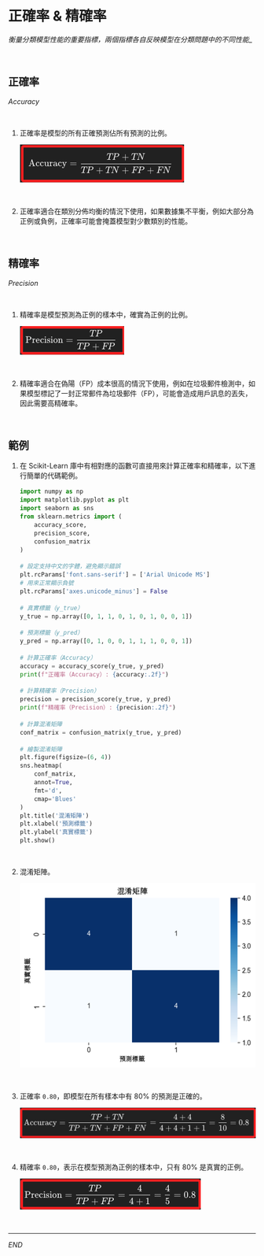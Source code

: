 #  正確率 & 精確率

_衡量分類模型性能的重要指標，兩個指標各自反映模型在分類問題中的不同性能__

<br>

## 正確率

_Accuracy_

<br>

1. 正確率是模型的所有正確預測佔所有預測的比例。

    ![](images/img_83.png)

<br>

2. 正確率適合在類別分佈均衡的情況下使用，如果數據集不平衡，例如大部分為正例或負例，正確率可能會掩蓋模型對少數類別的性能。

<br>

## 精確率

_Precision_

<br>

1. 精確率是模型預測為正例的樣本中，確實為正例的比例。

    ![](images/img_84.png)

<br>

2. 精確率適合在偽陽（FP）成本很高的情況下使用，例如在垃圾郵件檢測中，如果模型標記了一封正常郵件為垃圾郵件（FP），可能會造成用戶訊息的丟失，因此需要高精確率。

<br>

## 範例

1. 在 Scikit-Learn 庫中有相對應的函數可直接用來計算正確率和精確率，以下進行簡單的代碼範例。

    ```python
    import numpy as np
    import matplotlib.pyplot as plt
    import seaborn as sns
    from sklearn.metrics import (
        accuracy_score, 
        precision_score, 
        confusion_matrix
    )

    # 設定支持中文的字體，避免顯示錯誤
    plt.rcParams['font.sans-serif'] = ['Arial Unicode MS']
    # 用來正常顯示負號
    plt.rcParams['axes.unicode_minus'] = False

    # 真實標籤（y_true）
    y_true = np.array([0, 1, 1, 0, 1, 0, 1, 0, 0, 1])

    # 預測標籤（y_pred）
    y_pred = np.array([0, 1, 0, 0, 1, 1, 1, 0, 0, 1])

    # 計算正確率（Accuracy）
    accuracy = accuracy_score(y_true, y_pred)
    print(f"正確率（Accuracy）: {accuracy:.2f}")

    # 計算精確率（Precision）
    precision = precision_score(y_true, y_pred)
    print(f"精確率（Precision）: {precision:.2f}")

    # 計算混淆矩陣
    conf_matrix = confusion_matrix(y_true, y_pred)

    # 繪製混淆矩陣
    plt.figure(figsize=(6, 4))
    sns.heatmap(
        conf_matrix, 
        annot=True, 
        fmt='d', 
        cmap='Blues'
    )
    plt.title('混淆矩陣')
    plt.xlabel('預測標籤')
    plt.ylabel('真實標籤')
    plt.show()
    ```

<br>

2. 混淆矩陣。

    ![](images/img_87.png)

<br>

3. 正確率 `0.80`，即模型在所有樣本中有 80% 的預測是正確的。

    ![](images/img_85.png)

<br>

4. 精確率 `0.80`，表示在模型預測為正例的樣本中，只有 80% 是真實的正例。

    ![](images/img_86.png)

<br>

___

_END_
